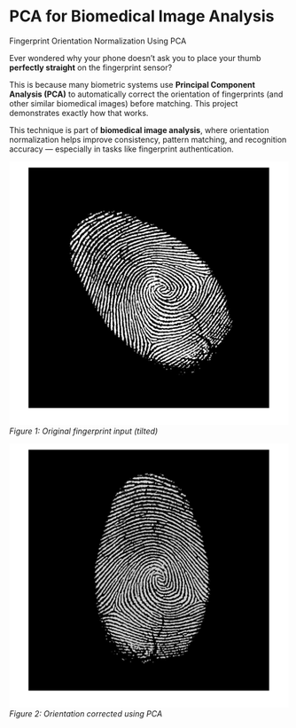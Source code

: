 # PCA for Biomedical Image Analysis
Fingerprint Orientation Normalization Using PCA


Ever wondered why your phone doesn’t ask you to place your thumb **perfectly straight** on the fingerprint sensor?

This is because many biometric systems use **Principal Component Analysis (PCA)** to automatically correct the orientation of fingerprints (and other similar biomedical images) before matching. This project demonstrates exactly how that works.

This technique is part of **biomedical image analysis**, where orientation normalization helps improve consistency, pattern matching, and recognition accuracy — especially in tasks like fingerprint authentication.


![Original Tilted Fingerprint](tilted_fingerprint.png)
*Figure 1: Original fingerprint input (tilted)*

![Corrected Fingerprint](corrected_fingerprint.png)
*Figure 2: Orientation corrected using PCA*
